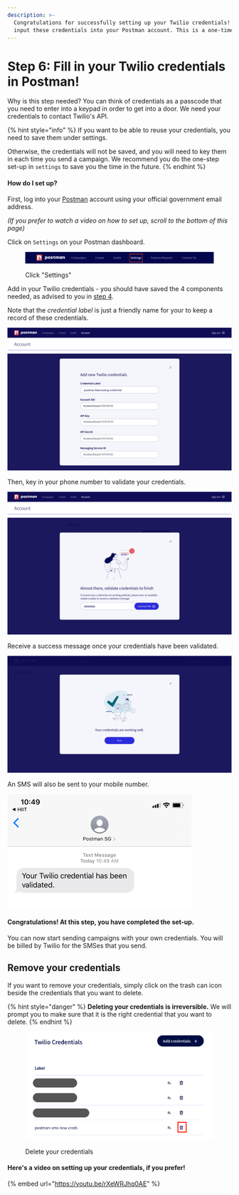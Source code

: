 ```yaml
---
description: >-
  Congratulations for successfully setting up your Twilio credentials! Now,
  input these credentials into your Postman account. This is a one-time set-up.
---
```


# Step 6: Fill in your Twilio credentials in Postman!

Why is this step needed? You can think of credentials as a passcode that you need to enter into a keypad in order to get into a door. We need your credentials to contact Twilio's API.

{% hint style="info" %}
If you want to be able to reuse your credentials, you need to save them under settings.

Otherwise, the credentials will not be saved, and you will need to key them in each time you send a campaign. We recommend you do the one-step set-up in `settings` to save you the time in the future.
{% endhint %}

#### How do I set up?

First, log into your [Postman](http://localhost:5000/s/qQYf99nZtDsAL7kqovkU/) account using your official government email address.

_(If you prefer to watch a video on how to set up, scroll to the bottom of this page)_

Click on `Settings` on your Postman dashboard.

<figure><img src="../../../.gitbook/assets/Screenshot 2022-11-15 at 3.17.36 PM.png" alt=""><figcaption><p>Click "Settings"</p></figcaption></figure>

Add in your Twilio credentials - you should have saved the 4 components needed, as advised to you in [step 4](../step-4-configure-your-twilio-account/).

Note that the _credential label_ is just a friendly name for your to keep a record of these credentials.

![Key in the credentials you obtained in step 4](../../../.gitbook/assets/accounts-enter-cred.jpg)

Then, key in your phone number to validate your credentials.

![Key in your mobile number](../../../.gitbook/assets/accounts-test-cred.jpg)

Receive a success message once your credentials have been validated.

![Success message if your credentials are correctly set up](../../../.gitbook/assets/accounts-cred-valid.jpg)

An SMS will also be sent to your mobile number.

![Test SMS - check that your Sender ID is correctly reflected.](../../../.gitbook/assets/phone-cred-valid.jpg)

#### Congratulations! At this step, you have completed the set-up.

You can now start sending campaigns with your own credentials. You will be billed by Twilio for the SMSes that you send.

## Remove your credentials

If you want to remove your credentials, simply click on the trash can icon beside the credentials that you want to delete.

{% hint style="danger" %}
**Deleting your credentials is irreversible.** We will prompt you to make sure that it is the right credential that you want to delete.
{% endhint %}

<figure><img src="../../../.gitbook/assets/Screenshot 2023-05-30 at 5.54.55 PM.png" alt=""><figcaption><p>Delete your credentials</p></figcaption></figure>

#### Here's a video on setting up your credentials, if you prefer!

{% embed url="https://youtu.be/rXeWRJhq0AE" %}
